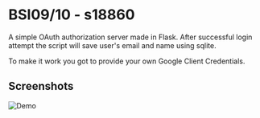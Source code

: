 # BSI09/10 - s18860
A simple OAuth authorization server made in Flask. After successful login attempt the script will save user's email and name using sqlite.

To make it work you got to provide your own Google Client Credentials.

## Screenshots
![Demo](https://i.imgur.com/6yDlbWZ.gif)

